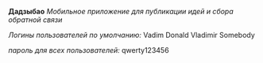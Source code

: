 **Дадзыбао**
*Мобильное приложение для публикации идей и сбора обратной связи*

*Логины пользователей по умолчанию:*
Vadim
Donald
Vladimir
Somebody

*пароль для всех пользователей:*
qwerty123456